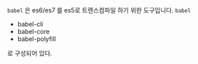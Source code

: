 ``babel`` 은 es6/es7 를 es5로 트랜스컴파일 하기 위한 도구입니다.
``babel`` 
- babel-cli
- babel-core
- babel-polyfill

로 구성되어 있다.